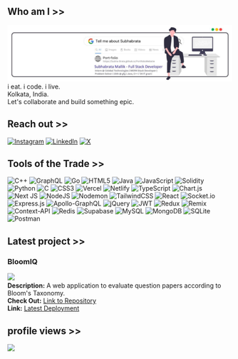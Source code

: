 ## Who am I >>
![banner](https://github.com/subha-brata/Subha-Brata/blob/main/Subhabrata_mallik-Header.jpg)
i eat. i code. i live.<br>Kolkata, India.<br>Let's collaborate and build something epic.

## Reach out >>
[![Instagram](https://img.shields.io/badge/Instagram-black?logo=Instagram&logoColor=white&style=for-the-badge&logoWidth=30)](https://instagram.com/r.mallik_jr) [![LinkedIn](https://img.shields.io/badge/LinkedIn-black?logo=linkedin&logoColor=white&style=for-the-badge&logoWidth=30)](https://linkedin.com/in/subha-brata) [![X](https://img.shields.io/badge/X-black?logo=X&logoColor=white&style=for-the-badge&logoWidth=30)](https://x.com/rmallik_jr) 

## Tools of the Trade >>
![C++](https://img.shields.io/badge/C++-black?logo=c%2B%2B&logoColor=white&style=for-the-badge&logoWidth=30) ![GraphQL](https://img.shields.io/badge/GraphQL-black?logo=graphql&logoColor=white&style=for-the-badge&logoWidth=30) ![Go](https://img.shields.io/badge/Go-black?logo=go&logoColor=white&style=for-the-badge&logoWidth=30) ![HTML5](https://img.shields.io/badge/HTML5-black?logo=html5&logoColor=white&style=for-the-badge&logoWidth=30) ![Java](https://img.shields.io/badge/Java-black?logo=openjdk&logoColor=white&style=for-the-badge&logoWidth=30) ![JavaScript](https://img.shields.io/badge/JavaScript-black?logo=javascript&logoColor=white&style=for-the-badge&logoWidth=30) ![Solidity](https://img.shields.io/badge/Solidity-black?logo=solidity&logoColor=white&style=for-the-badge&logoWidth=30) ![Python](https://img.shields.io/badge/Python-black?logo=python&logoColor=white&style=for-the-badge&logoWidth=30) ![C](https://img.shields.io/badge/C-black?logo=c&logoColor=white&style=for-the-badge&logoWidth=30) ![CSS3](https://img.shields.io/badge/CSS3-black?logo=css3&logoColor=white&style=for-the-badge&logoWidth=30) ![Vercel](https://img.shields.io/badge/Vercel-black?logo=vercel&logoColor=white&style=for-the-badge&logoWidth=30) ![Netlify](https://img.shields.io/badge/Netlify-black?logo=netlify&logoColor=white&style=for-the-badge&logoWidth=30) ![TypeScript](https://img.shields.io/badge/TypeScript-black?logo=typescript&logoColor=white&style=for-the-badge&logoWidth=30) ![Chart.js](https://img.shields.io/badge/Chart.js-black?logo=chart.js&logoColor=white&style=for-the-badge&logoWidth=30) ![Next JS](https://img.shields.io/badge/Next.js-black?logo=next.js&logoColor=white&style=for-the-badge&logoWidth=30) ![NodeJS](https://img.shields.io/badge/Node.js-black?logo=node.js&logoColor=white&style=for-the-badge&logoWidth=30) ![Nodemon](https://img.shields.io/badge/Nodemon-black?logo=nodemon&logoColor=white&style=for-the-badge&logoWidth=30) ![TailwindCSS](https://img.shields.io/badge/TailwindCSS-black?logo=tailwind-css&logoColor=white&style=for-the-badge&logoWidth=30) ![React](https://img.shields.io/badge/React-black?logo=react&logoColor=white&style=for-the-badge&logoWidth=30) ![Socket.io](https://img.shields.io/badge/Socket.io-black?logo=socket.io&logoColor=white&style=for-the-badge&logoWidth=30) ![Express.js](https://img.shields.io/badge/Express.js-black?logo=express&logoColor=white&style=for-the-badge&logoWidth=30) ![Apollo-GraphQL](https://img.shields.io/badge/ApolloGraphQL-black?logo=apollo-graphql&logoColor=white&style=for-the-badge&logoWidth=30) ![jQuery](https://img.shields.io/badge/jQuery-black?logo=jquery&logoColor=white&style=for-the-badge&logoWidth=30) ![JWT](https://img.shields.io/badge/JWT-black?logo=json-web-tokens&logoColor=white&style=for-the-badge&logoWidth=30) ![Redux](https://img.shields.io/badge/Redux-black?logo=redux&logoColor=white&style=for-the-badge&logoWidth=30) ![Remix](https://img.shields.io/badge/Remix-black?logo=remix&logoColor=white&style=for-the-badge&logoWidth=30) ![Context-API](https://img.shields.io/badge/Context--API-black?logo=react&logoColor=white&style=for-the-badge&logoWidth=30) ![Redis](https://img.shields.io/badge/Redis-black?logo=redis&logoColor=white&style=for-the-badge&logoWidth=30) ![Supabase](https://img.shields.io/badge/Supabase-black?logo=supabase&logoColor=white&style=for-the-badge&logoWidth=30) ![MySQL](https://img.shields.io/badge/MySQL-black?logo=mysql&logoColor=white&style=for-the-badge&logoWidth=30) ![MongoDB](https://img.shields.io/badge/MongoDB-black?logo=mongodb&logoColor=white&style=for-the-badge&logoWidth=30) ![SQLite](https://img.shields.io/badge/SQLite-black?logo=sqlite&logoColor=white&style=for-the-badge&logoWidth=30) ![Postman](https://img.shields.io/badge/Postman-black?logo=postman&logoColor=white&style=for-the-badge&logoWidth=30)


## Latest project >>
### BloomIQ
<img src="https://github.com/subha-brata/BloomIQ/blob/main/BloomIQ.png" height="300px"/><br>
**Description:** A web application to evaluate question papers according to Bloom's Taxonomy.<br>
**Check Out:** [Link to Repository](https://github.com/subha-brata/BloomIQ)<br>
**Link:** [Latest Deployment](https://bloomiq.vercel.app/login)<br>

## profile views >>
[![](https://visitcount.itsvg.in/api?id=subha-brata&label=Profile%20Views&color=12&icon=5&pretty=true)](https://visitcount.itsvg.in)

